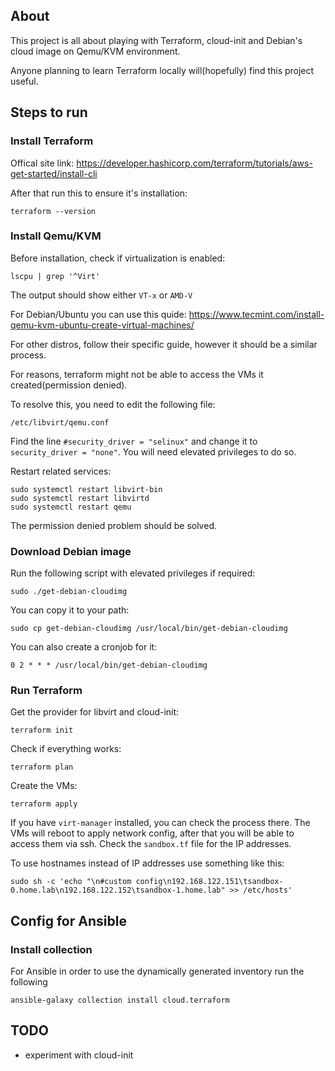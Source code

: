 ## About

This project is all about playing with Terraform, cloud-init and Debian's cloud image on Qemu/KVM environment.

Anyone planning to learn Terraform locally will(hopefully) find this project useful.

## Steps to run

### Install Terraform

Offical site link: https://developer.hashicorp.com/terraform/tutorials/aws-get-started/install-cli

After that run this to ensure it's installation:

```terraform --version```

### Install Qemu/KVM

Before installation, check if virtualization is enabled:

```lscpu | grep '^Virt'```

The output should show either ```VT-x``` or ```AMD-V```

For Debian/Ubuntu you can use this quide: https://www.tecmint.com/install-qemu-kvm-ubuntu-create-virtual-machines/

For other distros, follow their specific guide, however it should be a similar process.

For reasons, terraform might not be able to access the VMs it created(permission denied).

To resolve this, you need to edit the following file:

```/etc/libvirt/qemu.conf```

Find the line ```#security_driver = "selinux"``` and change it to ```security_driver = "none"```. You will need elevated privileges to do so.

Restart related services:
```
sudo systemctl restart libvirt-bin
sudo systemctl restart libvirtd
sudo systemctl restart qemu
```

The permission denied problem should be solved.

### Download Debian image

Run the following script with elevated privileges if required:

```sudo ./get-debian-cloudimg```

You can copy it to your path:
```
sudo cp get-debian-cloudimg /usr/local/bin/get-debian-cloudimg
```

You can also create a cronjob for it:
```
0 2 * * * /usr/local/bin/get-debian-cloudimg
```

### Run Terraform

Get the provider for libvirt and cloud-init:

```terraform init```

Check if everything works:

```terraform plan```

Create the VMs:

```terraform apply```

If you have ```virt-manager``` installed, you can check the process there. The VMs will reboot to apply network config, after that you will be able to access them via ssh. Check the ```sandbox.tf``` file for the IP addresses.

To use hostnames instead of IP addresses use something like this:
```
sudo sh -c 'echo "\n#custom config\n192.168.122.151\tsandbox-0.home.lab\n192.168.122.152\tsandbox-1.home.lab" >> /etc/hosts'
```

## Config for Ansible

### Install collection

For Ansible in order to use the dynamically generated inventory run the following
```
ansible-galaxy collection install cloud.terraform
```

## TODO

- experiment with cloud-init
